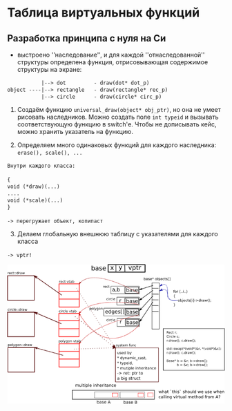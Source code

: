 # Таблица виртуальных функций

## Разработка принципа с нуля на Си

* выстроено ''наследование'', и для каждой ''отнаследованной'' структуры
  определена функция, отрисовывающая содержимое структуры на экране:

```
           |--> dot         - draw(dot* dot_p)
object ----|--> rectangle   - draw(rectangle* rec_p)
           |--> circle      - draw(circle* circ_p)
```

1. Создаём функцию `universal_draw(object* obj_ptr)`, но она не умеет 
рисовать наследников. Можно создать поле `int typeid` и вызывать соответствующую 
функцию в switch'е. Чтобы не дописывать кейс, можно хранить указатель на функцию.

2. Определяем много одинаковых функций для каждого наследника: `erase(), scale(), ...`

```
Внутри каждого класса:

{
void (*draw)(...)
....
void (*scale)(...)
}

-> перегружает объект, копипаст
```

3. Делаем глобальную внешнюю таблицу с указателями для каждого класса

`-> vptr!`

![illustration](./vtable.png)
